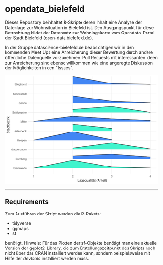 # opendata_bielefeld

Dieses Repository beinhaltet R-Skripte deren Inhalt eine Analyse der Datenlage zur Wohnsituation in Bielefeld ist. Den Ausgangspunkt für diese Betrachtung bildet der Datensatz zur Wohnlagekarte vom Opendata-Portal der Stadt Bielefeld (open-data.bielefeld.de).

In der Gruppe datascience-bielefeld.de beabsichtigen wir in den kommenden Meet Ups eine Anreicherung dieser Bewertung durch andere  öffentliche Datenquelle vorzunehmen. Pull Requests mit interessanten Ideen zur Anreicherung sind ebenso willkommen wie eine angeregte Diskussion der Möglichkeiten in den "Issues".

![Verteilung der Wohnqualität innerhalb der Stadtberzirke](/wohnlagenEDA_files/figure-html/unnamed-chunk-10-1.png) 

<hr/>

## Requirements

Zum Ausführen der Skript werden die R-Pakete:

  * tidyverse
  * ggmaps
  * sf

benötigt. Hinweis: Für das Plotten der sf-Objekte benötigt man eine aktuelle Version der ggplot2-Library, die zum Erstellungszeitpunkt des Skripts noch nicht über das CRAN installiert werden kann, sondern beispielsweise mit Hilfe der *devtools* installiert werden muss.
